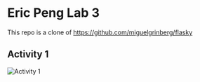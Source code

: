 # Eric Peng Lab 3

This repo is a clone of https://github.com/miguelgrinberg/flasky

## Activity 1
![Activity 1](Lab3Activity2.png)